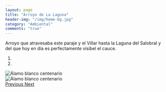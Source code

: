 ```yaml
---
layout: page
title: "Arroyo de La Laguna"
header-img: "/img/home-bg.jpg"
category: "Ambiental"
comments: "true"
---
```



Arroyo que atravesaba este paraje y el Villar hasta la Laguna del Salobral y del que hoy en día es perfectamente visibel el cauce.



<div id="myCarousel" class="carousel slide" data-ride="carousel">
  <!-- Indicators -->
  <ol class="carousel-indicators">
    <li data-target="#myCarousel" data-slide-to="0" class="active"></li>    <li data-target="#myCarousel" data-slide-to="1"></li>
  </ol>
  <!-- Wrapper for slides -->
  <div class="carousel-inner" role="listbox">
    <div class="item active">
      <img src="{{ site.github.url }}/img/alamo-blanco-centenario-1.jpg" alt="Álamo blanco centenario">
    </div>
    <div class="item">
      <img src="{{ site.github.url }}/img/alamo-blanco-centenario-2.jpg" alt="Álamo blanco centenario">
    </div>
  <!-- Left and right controls -->
  <a class="left carousel-control" href="#myCarousel" role="button" data-slide="prev">
    <span class="glyphicon glyphicon-chevron-left" aria-hidden="true"></span>
    <span class="sr-only">Previous</span>
  </a>
  <a class="right carousel-control" href="#myCarousel" role="button" data-slide="next">
    <span class="glyphicon glyphicon-chevron-right" aria-hidden="true"></span>
    <span class="sr-only">Next</span>
  </a>
</div>


